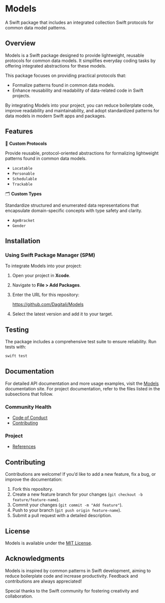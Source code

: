 # Models

A Swift package that includes an integrated collection Swift protocols for common data model
patterns.

## Overview

Models is a Swift package designed to provide lightweight, reusable protocols for common data
models.  It simplifies everyday coding tasks by offering integrated abstractions for these models.

This package focuses on providing practical protocols that:

* Formalize patterns found in common data models.
* Enhance reusability and readability of data-related code in Swift projects.

By integrating Models into your project, you can reduce boilerplate code, improve readability and
maintainability, and adopt standardized patterns for data models in modern Swift apps and packages.

## Features

📜 **Custom Protocols**

Provide reusable, protocol-oriented abstractions for formalizing lightweight patterns found in
common data models.

* `Locatable`
* `Personable`
* `Schedulable`
* `Trackable`

🗂️ **Custom Types**

Standardize structured and enumerated data representations that encapsulate
domain-specific concepts with type safety and clarity.

* `AgeBracket`
* `Gender`

## Installation

### Using Swift Package Manager (SPM)

To integrate Models into your project:

1. Open your project in **Xcode**.
2. Navigate to **File > Add Packages**.
3. Enter the URL for this repository:

   <https://github.com/Dagitali/Models>

4. Select the latest version and add it to your target.

## Testing

The package includes a comprehensive test suite to ensure reliability.  Run tests with:

```bash
swift test
```

## Documentation

For detailed API documentation and more usage examples, visit the [Models][docs] documentation
site.  For project documentation, refer to the files listed in the subsections that follow.

### Community Health

* [Code of Conduct](CODE_OF_CONDUCT.md)
* [Contributing](CONTRIBUTING.md)

### Project

* [References](REFERENCES.md)

## Contributing

Contributions are welcome!  If you’d like to add a new feature, fix a bug, or improve the
documentation:

1. Fork this repository.
2. Create a new feature branch for your changes (`git checkout -b feature/feature-name`).
3. Commit your changes (`git commit -m "Add feature"`).
4. Push to your branch (`git push origin feature-name`).
5. Submit a pull request with a detailed description.

## License

Models is available under the [MIT License](LICENSE).

## Acknowledgments

Models is inspired by common patterns in Swift development, aiming to reduce boilerplate code and
increase productivity.  Feedback and contributions are always appreciated!

Special thanks to the Swift community for fostering creativity and collaboration.

[docs]: https://dagitali.github.io/Models/documentation/models/

